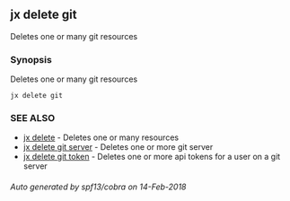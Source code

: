 ## jx delete git

Deletes one or many git resources

### Synopsis


Deletes one or many git resources

```
jx delete git
```

### SEE ALSO
* [jx delete](jx_delete.md)	 - Deletes one or many resources
* [jx delete git server](jx_delete_git_server.md)	 - Deletes one or more git server
* [jx delete git token](jx_delete_git_token.md)	 - Deletes one or more api tokens for a user on a git server

###### Auto generated by spf13/cobra on 14-Feb-2018
